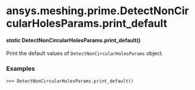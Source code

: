 <a id="ansys-meshing-prime-detectnoncircularholesparams-print-default"></a>

# ansys.meshing.prime.DetectNonCircularHolesParams.print_default

<a id="ansys.meshing.prime.DetectNonCircularHolesParams.print_default"></a>

#### *static* DetectNonCircularHolesParams.print_default()

Print the default values of `DetectNonCircularHolesParams` object.

### Examples

```pycon
>>> DetectNonCircularHolesParams.print_default()
```

<!-- !! processed by numpydoc !! -->
